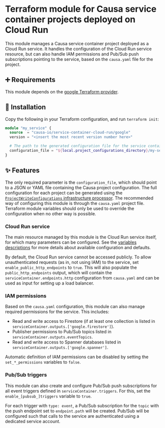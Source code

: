 # Terraform module for Causa service container projects deployed on Cloud Run

This module manages a Causa service container project deployed as a Cloud Run service. It handles the configuration of the Cloud Run service resource, but can also handle IAM permissions and Pub/Sub push subscriptions pointing to the service, based on the `causa.yaml` file for the project.

## ➕ Requirements

This module depends on the [google Terraform provider](https://registry.terraform.io/providers/hashicorp/google/latest).

## 🎉 Installation

Copy the following in your Terraform configuration, and run `terraform init`:

```terraform
module "my_service" {
  source  = "causa-io/service-container-cloud-run/google"
  version = "<insert the most recent version number here>"

  # The path to the generated configuration file for the service container project.
  configuration_file = "${local.project_configurations_directory}/my-service.json"
}
```

## ✨ Features

The only required parameter is the `configuration_file`, which should point to a JSON or YAML file containing the Causa project configuration. The full configuration for each project can be generated using the [`ProjectWriteConfigurations` infrastructure processor](https://github.com/causa-io/workspace-module-core#projectwriteconfigurations). The recommended way of configuring this module is through the `causa.yaml` project file. Terraform module variables should only be used to override the configuration when no other way is possible.

### Cloud Run service

The main resource managed by this module is the Cloud Run service itself, for which many parameters can be configured. See the [variables descriptions](./variables.tf) for more details about available configuration and defaults.

By default, the Cloud Run service cannot be accessed publicly. To allow unauthenticated requests (as in, not using IAM) to the service, set `enable_public_http_endpoints` to `true`. This will also populate the `public_http_endpoints` output, which will contain the `serviceContainer.endpoints.http` configuration from `causa.yaml` and can be used as input for setting up a load balancer.

### IAM permissions

Based on the `causa.yaml` configuration, this module can also manage required permissions for the service. This includes:

- Read and write access to Firestore (if at least one collection is listed in `serviceContainer.outputs.['google.firestore']`).
- Publisher permissions to Pub/Sub topics listed in `serviceContainer.outputs.eventTopics`.
- Read and write access to Spanner databases listed in `serviceContainer.outputs.['google.spanner']`.

Automatic definition of IAM permissions can be disabled by setting the `set_*_permissions` variables to `false`.

### Pub/Sub triggers

This module can also create and configure Pub/Sub push subscriptions for all event triggers defined in `serviceContainer.triggers`. For this, set the `enable_[pubsub_]triggers` variable to `true`.

For each trigger with `type: event`, a Pub/Sub subscription for the `topic` with the push endpoint set to `endpoint.path` will be created. Pub/Sub will be configured such that calls to the service are authenticated using a dedicated service account.
